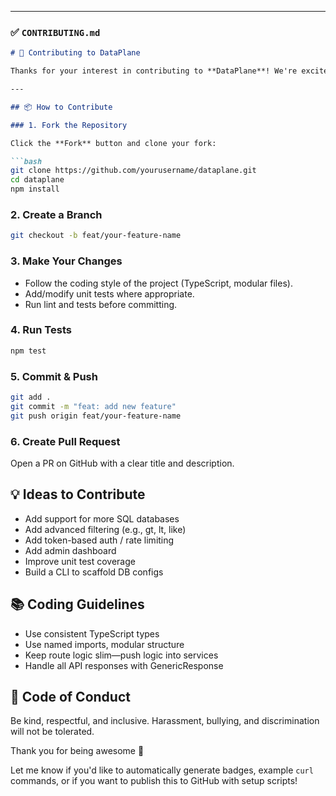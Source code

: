 
---

### ✅ `CONTRIBUTING.md`

```markdown
# 🤝 Contributing to DataPlane

Thanks for your interest in contributing to **DataPlane**! We're excited to have your help improving this open-source project.

---

## 📦 How to Contribute

### 1. Fork the Repository

Click the **Fork** button and clone your fork:

```bash
git clone https://github.com/yourusername/dataplane.git
cd dataplane
npm install
```

### 2. Create a Branch
```bash
git checkout -b feat/your-feature-name
```

### 3. Make Your Changes
- Follow the coding style of the project (TypeScript, modular files).
- Add/modify unit tests where appropriate.
- Run lint and tests before committing.

### 4. Run Tests
```bash
npm test
```

### 5. Commit & Push
```bash
git add .
git commit -m "feat: add new feature"
git push origin feat/your-feature-name
```

### 6. Create Pull Request
Open a PR on GitHub with a clear title and description.

## 💡 Ideas to Contribute
- Add support for more SQL databases
- Add advanced filtering (e.g., gt, lt, like)
- Add token-based auth / rate limiting
- Add admin dashboard
- Improve unit test coverage
- Build a CLI to scaffold DB configs

## 📚 Coding Guidelines
- Use consistent TypeScript types
- Use named imports, modular structure
- Keep route logic slim—push logic into services
- Handle all API responses with GenericResponse<T>

## 🙏 Code of Conduct
Be kind, respectful, and inclusive. Harassment, bullying, and discrimination will not be tolerated.

Thank you for being awesome 🙌

Let me know if you'd like to automatically generate badges, example `curl` commands, or if you want to publish this to GitHub with setup scripts!
